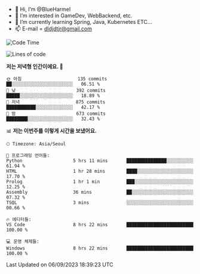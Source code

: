 - 👋 Hi, I’m @BlueHarmel
- 👀 I’m interested in GameDev, WebBackend, etc.
- 🌱 I’m currently learning Spring, Java, Kubernetes ETC...
- 📫 E-mail = dldjdtjr@gmail.com
  <!--START_SECTION:waka-->
![Code Time](http://img.shields.io/badge/Code%20Time-296%20hrs%2034%20mins-blue)

![Lines of code](https://img.shields.io/badge/%EC%A0%80%EB%8A%94%20%EC%97%AC%ED%83%9C%EA%B9%8C%EC%A7%80%20-38.5%20million%20%EC%A4%84%EC%9D%98%20%EC%BD%94%EB%93%9C%EB%A5%BC%20%EC%9E%91%EC%84%B1%ED%96%88%EC%96%B4%EC%9A%94.-blue)

**저는 저녁형 인간이에요. 🦉** 

```text
🌞 아침                     135 commits         ██░░░░░░░░░░░░░░░░░░░░░░░   06.51 % 
🌆 낮　                     392 commits         █████░░░░░░░░░░░░░░░░░░░░   18.89 % 
🌃 저녁                     875 commits         ███████████░░░░░░░░░░░░░░   42.17 % 
🌙 밤　                     673 commits         ████████░░░░░░░░░░░░░░░░░   32.43 % 
```


📊 **저는 이번주를 이렇게 시간을 보냈어요.** 

```text
🕑︎ Timezone: Asia/Seoul

💬 프로그래밍 언어들: 
Python                   5 hrs 11 mins       ███████████████░░░░░░░░░░   61.94 % 
HTML                     1 hr 28 mins        ████░░░░░░░░░░░░░░░░░░░░░   17.70 % 
Prolog                   1 hr 1 min          ███░░░░░░░░░░░░░░░░░░░░░░   12.25 % 
Assembly                 36 mins             ██░░░░░░░░░░░░░░░░░░░░░░░   07.32 % 
TSQL                     3 mins              ░░░░░░░░░░░░░░░░░░░░░░░░░   00.66 % 

🔥 에디터들: 
VS Code                  8 hrs 22 mins       █████████████████████████   100.00 % 

💻 운영 체제들: 
Windows                  8 hrs 22 mins       █████████████████████████   100.00 % 
```


 Last Updated on 06/09/2023 18:39:23 UTC
<!--END_SECTION:waka-->
<!---
BlueHarmel/BlueHarmel is a ✨ special ✨ repository because its `README.md` (this file) appears on your GitHub profile.
You can click the Preview link to take a look at your changes.
--->

